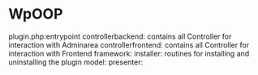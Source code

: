 WpOOP
=====
plugin.php:entrypoint
controllerbackend: contains all Controller for interaction with Adminarea
controllerfrontend: contains all Controller for interaction with Frontend
framework:
installer: routines for installing and uninstalling the plugin
model:
presenter:
